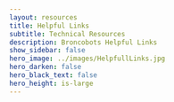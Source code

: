 ```yaml
---
layout: resources
title: Helpful Links 
subtitle: Technical Resources
description: Broncobots Helpful Links 
show_sidebar: false
hero_image: ../images/HelpfullLinks.jpg
hero_darken: false
hero_black_text: false
hero_height: is-large 
---
```

